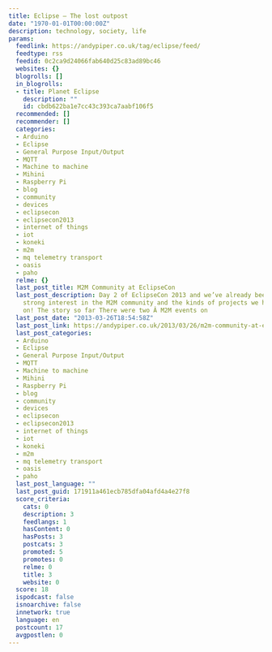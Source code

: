 ```yaml
---
title: Eclipse – The lost outpost
date: "1970-01-01T00:00:00Z"
description: technology, society, life
params:
  feedlink: https://andypiper.co.uk/tag/eclipse/feed/
  feedtype: rss
  feedid: 0c2ca9d24066fab640d25c83ad89bc46
  websites: {}
  blogrolls: []
  in_blogrolls:
  - title: Planet Eclipse
    description: ""
    id: cbdb622ba1e7cc43c393ca7aabf106f5
  recommended: []
  recommender: []
  categories:
  - Arduino
  - Eclipse
  - General Purpose Input/Output
  - MQTT
  - Machine to machine
  - Mihini
  - Raspberry Pi
  - blog
  - community
  - devices
  - eclipsecon
  - eclipsecon2013
  - internet of things
  - iot
  - koneki
  - m2m
  - mq telemetry transport
  - oasis
  - paho
  relme: {}
  last_post_title: M2M Community at EclipseCon
  last_post_description: Day 2 of EclipseCon 2013 and we’ve already been seeing some
    strong interest in the M2M community and the kinds of projects we have been working
    on! The story so far There were two Â M2M events on
  last_post_date: "2013-03-26T18:54:58Z"
  last_post_link: https://andypiper.co.uk/2013/03/26/m2m-community-at-eclipsecon/
  last_post_categories:
  - Arduino
  - Eclipse
  - General Purpose Input/Output
  - MQTT
  - Machine to machine
  - Mihini
  - Raspberry Pi
  - blog
  - community
  - devices
  - eclipsecon
  - eclipsecon2013
  - internet of things
  - iot
  - koneki
  - m2m
  - mq telemetry transport
  - oasis
  - paho
  last_post_language: ""
  last_post_guid: 171911a461ecb785dfa04afd4a4e27f8
  score_criteria:
    cats: 0
    description: 3
    feedlangs: 1
    hasContent: 0
    hasPosts: 3
    postcats: 3
    promoted: 5
    promotes: 0
    relme: 0
    title: 3
    website: 0
  score: 18
  ispodcast: false
  isnoarchive: false
  innetwork: true
  language: en
  postcount: 17
  avgpostlen: 0
---
```

